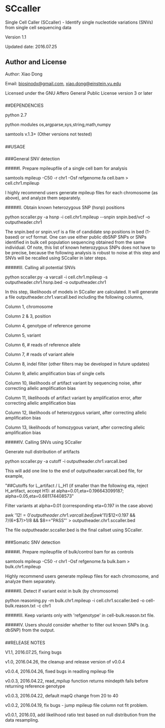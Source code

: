 # SCcaller
Single Cell Caller (SCcaller) - Identify single nucleotide variations (SNVs) from single cell sequencing data

Version 1.1

Updated date: 2016.07.25

#####
## Author and License

Author: Xiao Dong

Email: biosinodx@gmail.com, xiao.dong@einstein.yu.edu

Licensed under the GNU Affero General Public License version 3 or later

#####
##DEPENDENCIES

python 2.7

python modules os,argparse,sys,string,math,numpy

samtools v.1.3+ (Other versions not tested)

#####
##USAGE

###
###General SNV detection

#####I. Prepare mpileupfile of a single cell bam for analysis

samtools mpileup -C50 -r chr1 -Osf refgenome.fa cell.bam > cell.chr1.mpileup

I highly recommend users generate mpileup files for each chromosome (as above), and analyze them separately.

#####II. Obtain known heterozygous SNP (hsnp) positions

python sccaller.py -a hsnp -i cell.chr1.mpileup --snpin snpin.bed/vcf -o outputheader.chr1

The snpin.bed or snpin.vcf is a file of candidate snp positions in bed (1-based) or vcf format. One can use either public dbSNP SNPs or SNPs identified in bulk cell population sequencing obtained from the same individual.
Of note, this list of known heterozygous SNPs does not have to be precise, because the following analysis is robust to noise at this step and SNVs will be recalled using SCcaller in later steps.

#####III. Calling all potential SNVs

python sccaller.py -a varcall -i cell.chr1.mpileup -s outputheader.chr1.hsnp.bed -o outputheader.chr1

In this step, likelihoods of models in SCcaller are calculated. It will generate a file outputheader.chr1.varcall.bed including the following columns,

Column 1, chromosome

Column 2 & 3, position

Column 4, genotype of reference genome

Column 5, variant

Column 6, # reads of reference allele

Column 7, # reads of variant allele

Column 8, indel filter (other filters may be developed in future updates)

Column 9, allelic amplification bias of single cells

Column 10, likelihoods of artifact variant by sequencing noise, after correcting allelic amplification bias

Column 11, likelihoods of artifact variant by amplification error, after correcting allelic amplification bias

Column 12, likelihoods of heterozygous variant, after correcting allelic amplification bias

Column 13, likelihoods of homozygous variant, after correcting allelic amplification bias

#####IV. Calling SNVs using SCcaller

Generate null distribution of artifacts

python sccaller.py -a cutoff -i outputheader.chr1.varcall.bed

This will add one line to the end of outputheader.varcall.bed file, for example,

"##Cutoffs for L_artifact / L_H1 (if smaller than the following eta, reject H_artifact, accept H1): at alpha=0.01,eta=0.196643099187; alpha=0.05,eta=0.681174408573"

Filter variants at alpha=0.01 (corresponding eta=0.197 in the case above)

awk '$12!=0' outputheader.chr1.varcall.bed | awk '$11/$12<0.197 && $7/($6+$7)>1/8 && $8=="PASS"' > outputheader.chr1.sccaller.bed

The file outputheader.sccaller.bed is the final callset using SCcaller.

###
###Somatic SNV detection

#####I. Prepare mpileupfile of bulk/control bam for as controls

samtools mpileup -C50 -r chr1 -Osf refgenome.fa bulk.bam > bulk.chr1.mpileup

Highly recommend users generate mpileup files for each chromosome, and analyze them separately.

#####II. Detect if variant exist in bulk (by chromosome)

python reasoning.py -m bulk.chr1.mpileup -i cell.chr1.sccaller.bed -o cell-bulk.reason.txt -c chr1

#####III. Keep variants only with 'refgenotype' in cell-bulk.reason.txt file.

#####IV. Users should consider whether to filter out known SNPs (e.g. dbSNP) from the output.

#####
##RELEASE NOTES

V1.1, 2016.07.25, fixing bugs

v1.0, 2016.04.26, the cleanup and release version of v0.0.4

v0.0.4, 2016.04.26, fixed bugs in readling mpileup file

v0.0.3, 2016.04.22, read_mpilup function returns mindepth fails before returning reference genotype

v0.0.3, 2016.04.22, default mapQ change from 20 to 40

v0.0.2, 2016.04.19, fix bugs - jump mpileup file column not fit problem.

v0.0.1, 2016.03, add likelihood ratio test based on null distribution from the data resampling.
